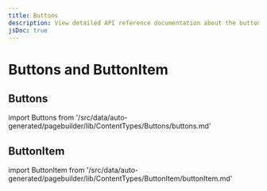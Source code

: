 ```yaml
---
title: Buttons
description: View detailed API reference documentation about the buttons content type of the Page Builder component for PWA Studio storefront projects.
jsDoc: true
---
```


# Buttons and ButtonItem

## Buttons

<!--
The reference doc content is generated automatically from the source code.
To update this section, update the doc blocks in the source code
-->

import Buttons from '/src/data/auto-generated/pagebuilder/lib/ContentTypes/Buttons/buttons.md'

<Buttons />

## ButtonItem

<!--
The reference doc content is generated automatically from the source code.
To update this section, update the doc blocks in the source code
-->

import ButtonItem from '/src/data/auto-generated/pagebuilder/lib/ContentTypes/ButtonItem/buttonItem.md'

<ButtonItem />
